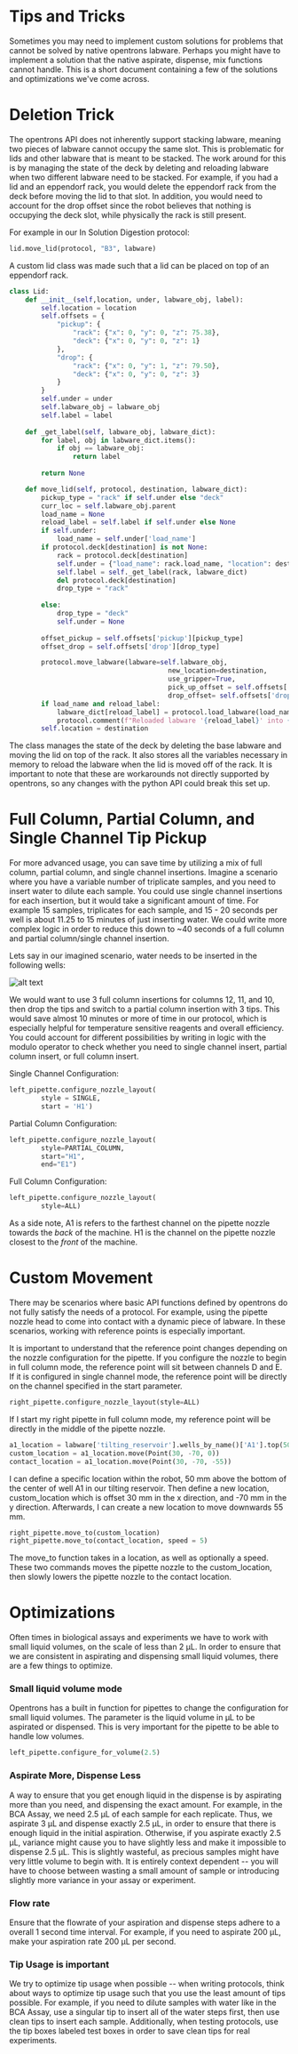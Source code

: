# Tips and Tricks

Sometimes you may need to implement custom solutions for problems that cannot be solved by native opentrons labware. Perhaps you might have to implement a solution that the native aspirate, dispense, mix functions cannot handle.  This is a short document containing a few of the solutions and optimizations we've come across.
# Deletion Trick

The opentrons API does not inherently support stacking labware, meaning two pieces of labware cannot occupy the same slot. This is problematic for lids and other labware that is meant to be stacked. The work around for this is by managing the state of the deck by deleting and reloading labware when two different labware need to be stacked. For example, if you had a lid and an eppendorf rack, you would delete the eppendorf rack from the deck before moving the lid to that slot. In addition, you would need to account for the drop offset since the robot believes that nothing is occupying the deck slot, while physically the rack is still present. 

For example in our In Solution Digestion protocol:
```python
lid.move_lid(protocol, "B3", labware) 
```

A custom lid class was made such that a lid can be placed on top of an eppendorf rack. 

```python
class Lid: 
    def __init__(self,location, under, labware_obj, label):
        self.location = location
        self.offsets = {
            "pickup": {
                "rack": {"x": 0, "y": 0, "z": 75.38},
                "deck": {"x": 0, "y": 0, "z": 1}
            },
            "drop": {
                "rack": {"x": 0, "y": 1, "z": 79.50},
                "deck": {"x": 0, "y": 0, "z": 3}
            }
        }
        self.under = under
        self.labware_obj = labware_obj
        self.label = label
    
    def _get_label(self, labware_obj, labware_dict):
        for label, obj in labware_dict.items():
            if obj == labware_obj:
                return label
            
        return None

    def move_lid(self, protocol, destination, labware_dict):
        pickup_type = "rack" if self.under else "deck"
        curr_loc = self.labware_obj.parent
        load_name = None
        reload_label = self.label if self.under else None
        if self.under:
            load_name = self.under['load_name']
        if protocol.deck[destination] is not None:
            rack = protocol.deck[destination]
            self.under = {"load_name": rack.load_name, "location": destination}
            self.label = self._get_label(rack, labware_dict)
            del protocol.deck[destination]
            drop_type = "rack"
            
        else:
            drop_type = "deck"
            self.under = None
        
        offset_pickup = self.offsets['pickup'][pickup_type]
        offset_drop = self.offsets['drop'][drop_type]

        protocol.move_labware(labware=self.labware_obj,
                                        new_location=destination,
                                        use_gripper=True,
                                        pick_up_offset = self.offsets['pickup'][pickup_type],
                                        drop_offset= self.offsets['drop'][drop_type])
        if load_name and reload_label:
            labware_dict[reload_label] = protocol.load_labware(load_name, location = curr_loc)
            protocol.comment(f"Reloaded labware '{reload_label}' into {curr_loc}")
        self.location = destination

```

The class manages the state of the deck by deleting the base labware and moving the lid on top of the rack. It also stores all the variables necessary in memory to reload the labware when the lid is moved off of the rack. It is important to note that these are workarounds not directly supported by opentrons, so any changes with the python API could break this set up. 

# Full Column, Partial Column, and Single Channel Tip Pickup

For more advanced usage, you can save time by utilizing a mix of full column, partial column, and single channel insertions. Imagine a scenario where you have a variable number of triplicate samples, and you need to insert water to dilute each sample. You could use single channel insertions for each insertion, but it would take a significant amount of time. For example 15 samples, triplicates for each sample, and 15 - 20 seconds per well is about 11.25 to 15 minutes of just inserting water. We could write more complex logic in order to reduce this down to ~40 seconds of a full column and partial column/single channel insertion. 


Lets say in our imagined scenario, water needs to be inserted in the following wells:

![alt text](../images/scenario.png)

We would want to use 3 full column insertions for columns 12, 11, and 10, then drop the tips and switch to a partial column insertion with 3 tips. This would save almost 10 minutes or more of time in our protocol, which is especially helpful for temperature sensitive reagents and overall efficiency. You could account for different possibilities by writing in logic with the modulo operator to check whether you need to single channel insert, partial column insert, or full column insert. 

Single Channel Configuration:

```python
left_pipette.configure_nozzle_layout(
        style = SINGLE,
        start = 'H1')
```

Partial Column Configuration:

```python
left_pipette.configure_nozzle_layout(
        style=PARTIAL_COLUMN,
        start="H1",
        end="E1")
```

Full Column Configuration:

```python
left_pipette.configure_nozzle_layout(
        style=ALL)
```

As a side note, A1 is refers to the farthest channel on the pipette nozzle towards the *back* of the machine. H1 is the channel on the pipette nozzle closest to the *front* of the machine. 


# Custom Movement

There may be scenarios where basic API functions defined by opentrons do not fully satisfy the needs of a protocol. For example, using the pipette nozzle head to come into contact with a dynamic piece of labware. In these scenarios, working with reference points is especially important. 

It is important to understand that the reference point changes depending on the nozzle configuration for the pipette. If you configure the nozzle to begin in full column mode, the reference point will sit between channels D and E. If it is configured in single channel mode, the reference point will be directly on the channel specified in the start parameter.


```python
right_pipette.configure_nozzle_layout(style=ALL)
```
If I start my right pipette in full column mode, my reference point will be directly in the middle of the pipette nozzle. 


```python
a1_location = labware['tilting_reservoir'].wells_by_name()['A1'].top(50)
custom_location = a1_location.move(Point(30, -70, 0))
contact_location = a1_location.move(Point(30, -70, -55)) 
```

I can define a specific location within the robot, 50 mm above the bottom of the center of well A1 in our tilting reservoir. Then define a new location, custom_location which is offset 30 mm in the x direction, and -70 mm in the y direction. Afterwards, I can create a new location to move downwards 55 mm.

```python
right_pipette.move_to(custom_location)
right_pipette.move_to(contact_location, speed = 5)
```
The move_to function takes in a location, as well as optionally a speed. These two commands moves the pipette nozzle to the custom_location, then slowly lowers the pipette nozzle to the contact location. 

# Optimizations

Often times in biological assays and experiments we have to work with small liquid volumes, on the scale of less than 2 μL. In order to ensure that we are consistent in aspirating and dispensing small liquid volumes, there are a few things to optimize. 

### Small liquid volume mode

Opentrons has a built in function for pipettes to change the configuration for small liquid volumes. The parameter is the liquid volume in μL to be aspirated or dispensed. This is very important for the pipette to be able to handle low volumes.

```python
left_pipette.configure_for_volume(2.5)
```


### Aspirate More, Dispense Less

A way to ensure that you get enough liquid in the dispense is by aspirating more than you need, and dispensing the exact amount. For example, in the BCA Assay, we need 2.5 μL of each sample for each replicate. Thus, we aspirate 3 μL and dispense exactly 2.5 μL, in order to ensure that there is enough liquid in the initial aspiration. Otherwise, if you aspirate exactly 2.5 μL, variance might cause you to have slightly less and make it impossible to dispense 2.5 μL. This is slightly wasteful, as precious samples might have very little volume to begin with. It is entirely context dependent -- you will have to choose between wasting a small amount of sample or introducing slightly more variance in your assay or experiment. 

### Flow rate

Ensure that the flowrate of your aspiration and dispense steps adhere to a overall 1 second time interval. For example, if you need to aspirate 200 μL, make your aspiration rate 200 μL per second. 

### Tip Usage is important 

We try to optimize tip usage when possible -- when writing protocols, think about ways to optimize tip usage such that you use the least amount of tips possible. For example, if you need to dilute samples with water like in the BCA Assay, use a singular tip to insert all of the water steps first, then use clean tips to insert each sample. Additionally, when testing protocols, use the tip boxes labeled test boxes in order to save clean tips for real experiments. 